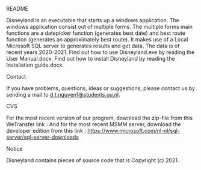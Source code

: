 README

Disneyland is an executable that starts up a windows application. The windows application consist out of multiple forms.
The multiple forms main functions are a datepicker function (generates best date) and best route function (generates an approximately best route).
It makes use of a Local Microsoft SQL server to generates results and get data.
The data is of recent years 2020-2021.
Find out how to use Disneyland.exe by reading the User Manual.docx. 
Find out how to install Disneyland by reading the Installation guide.docx.

Contact

If you have problems, questions, ideas or suggestions, please contact us by sending a mail to d.t.nguyen1@students.uu.nl.

CVS

For the most recent version of our program, download the zip-file from this WeTransfer link : <link here>
And for the most recent MSMM server, download the developer edition from this link : https://www.microsoft.com/nl-nl/sql-server/sql-server-downloads

Notice

Disneyland contains pieces of source code that is Copyright (c) 2021.

 

